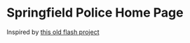 # Springfield Police Home Page

Inspired by [this old flash project](https://www.deviantart.com/here5year/art/Clancy-Wiggum-Interactive-Flash-290247099)

